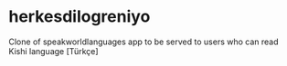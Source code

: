 # herkesdilogreniyo
Clone of speakworldlanguages app to be served to users who can read Kishi language [Türkçe]
